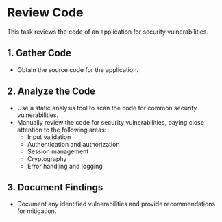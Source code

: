 # Review Code

This task reviews the code of an application for security vulnerabilities.

## 1. Gather Code

- Obtain the source code for the application.

## 2. Analyze the Code

- Use a static analysis tool to scan the code for common security vulnerabilities.
- Manually review the code for security vulnerabilities, paying close attention to the following areas:
  - Input validation
  - Authentication and authorization
  - Session management
  - Cryptography
  - Error handling and logging

## 3. Document Findings

- Document any identified vulnerabilities and provide recommendations for mitigation.
